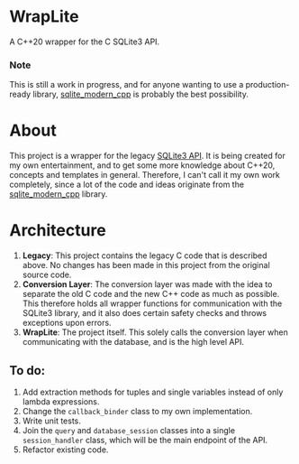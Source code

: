 # WrapLite 
A C++20 wrapper for the C SQLite3 API.

### Note
This is still a work in progress, and for anyone wanting to use a production-ready library, [sqlite_modern_cpp](https://github.com/SqliteModernCpp/sqlite_modern_cpp) is probably the best possibility.

# About
This project is a wrapper for the legacy [SQLite3 API](https://www.sqlite.org/amalgamation.html). It is being created for my own entertainment, and to get some more knowledge about C++20, concepts and templates in general. Therefore, I can't call it my own work completely, since a lot of the code and ideas originate from the [sqlite_modern_cpp](https://github.com/SqliteModernCpp/sqlite_modern_cpp) library.

# Architecture
1. **Legacy**: This project contains the legacy C code that is described above. No changes has been made in this project from the original source code.
2. **Conversion Layer**: The conversion layer was made with the idea to separate the old C code and the new C++ code as much as possible. This therefore holds all wrapper functions for communication with the SQLite3 library, and it also does certain safety checks and throws exceptions upon errors.
3. **WrapLite**: The project itself. This solely calls the conversion layer when communicating with the database, and is the high level API.

## To do:
1. Add extraction methods for tuples and single variables instead of only lambda expressions.
2. Change the `callback_binder` class to my own implementation.
3. Write unit tests.
4. Join the `query` and `database_session` classes into a single `session_handler` class, which will be the main endpoint of the API.
5. Refactor existing code.